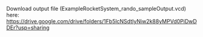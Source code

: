 Download output file (ExampleRocketSystem_rando_sampleOutput.vcd) here: https://drive.google.com/drive/folders/1Fb5lcNSdtIyNiw2k88yMPVd0PiDwDDEr?usp=sharing
